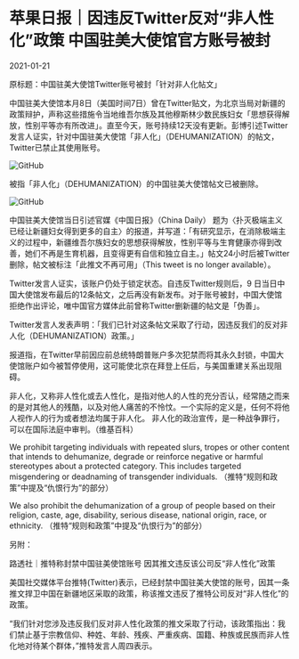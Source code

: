 # 苹果日报｜因违反Twitter反对“非人性化”政策 中国驻美大使馆官方账号被封

2021-01-21

原标题：中国驻美大使馆Twitter账号被封「针对非人化帖文」

中国驻美大使馆本月8日（美国时间7日）曾在Twitter贴文，为北京当局对新疆的政策辩护，声称这些措施令当地维吾尔族及其他穆斯林少数民族妇女「思想获得解放，性别平等亦有所改进」。直至今天，账号持续12天没有更新。彭博引述Twitter发言人证实，针对中国驻美大使馆「非人化」（DEHUMANIZATION）的帖文，Twitter已禁止其使用账号。

![GitHub](https://chinadigitaltimes.net/chinese/files/2021/01/image-1611221427775.png)

被指「非人化」（DEHUMANIZATION）的中国驻美大使馆帖文已被删除。

![GitHub](https://chinadigitaltimes.net/chinese/files/2021/01/image-1611221618062.png)

中国驻美大使馆当日引述官媒《中国日报》（China Daily） 题为〈扑灭极端主义已经让新疆妇女得到更多的自主〉的报道，并写道：「有研究显示，在消除极端主义的过程中，新疆维吾尔族妇女的思想获得解放，性别平等与生育健康亦得到改善，她们不再是生育机器，且变得更有自信和独立自主。」帖文24小时后被Twitter删除，帖文被标注「此推文不再可用」（This tweet is no longer available）。

Twitter发言人证实，该账户仍处于锁定状态。自违反Twitter规则后，9 日当日中国大使馆发布最后的12条帖文，之后再没有新发布。对于账号被封，中国大使馆拒绝作出评论，唯中国官方媒体此前曾称Twitter删新疆的帖文是「伪善」。

Twitter发言人发表声明：「我们已针对这条帖文采取了行动，因违反我们的反对非人化（DEHUMANIZATION）政策。」

报道指，在Twitter早前因应前总统特朗普账户多次犯禁而将其永久封锁，中国大使馆账户如今被暂停使用，这可能使北京在拜登上任后，与美国重建关系出现阻碍。



非人化，又称非人性化或去人性化，是指对他人的人性的充分否认，经常随之而来的是对其他人的残酷，以及对他人痛苦的不怜忟。一个实际的定义是，任何不将他人视作人的行为或者想法均属于非人化。 非人化的政治宣传，是一种战争罪行，可以在国际法庭中审判。（维基百科）

We prohibit targeting individuals with repeated slurs, tropes or other content that intends to dehumanize, degrade or reinforce negative or harmful stereotypes about a protected category. This includes targeted misgendering or deadnaming of transgender individuals.  （推特“规则和政策”中提及“仇恨行为”的部分）

We also prohibit the dehumanization of a group of people based on their religion, caste, age, disability, serious disease, national origin, race, or ethnicity. （推特“规则和政策”中提及“仇恨行为”的部分）



另附：

路透社｜推特称封禁中国驻美使馆账号 因其推文违反该公司反“非人性化”政策

美国社交媒体平台推特(Twitter)表示，已经封禁中国驻美大使馆的账号，因其一条推文捍卫中国在新疆地区采取的政策，称该推文违反了推特公司反对“非人性化”的政策。

“我们针对您涉及违反我们反对非人性化政策的推文采取了行动，该政策指出：我们禁止基于宗教信仰、种姓、年龄、残疾、严重疾病、国籍、种族或民族而非人性化地对待某个群体，”推特发言人周四表示。

